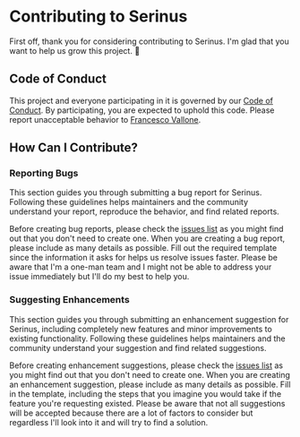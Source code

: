 # Contributing to Serinus

First off, thank you for considering contributing to Serinus. I'm glad that you want to help us grow this project. 🎉

## Code of Conduct

This project and everyone participating in it is governed by our [Code of Conduct](CODE_OF_CONDUCT.md). By participating, you are expected to uphold this code. Please report unacceptable behavior to [Francesco Vallone](mailto:vallonefrancesco587@gmail.com).

## How Can I Contribute?

### Reporting Bugs

This section guides you through submitting a bug report for Serinus. Following these guidelines helps maintainers and the community understand your report, reproduce the behavior, and find related reports.

Before creating bug reports, please check the [issues list](https://github.com/francescovallone/serinus/issues) as you might find out that you don't need to create one. When you are creating a bug report, please include as many details as possible. Fill out the required template since the information it asks for helps us resolve issues faster. Please be aware that I'm a one-man team and I might not be able to address your issue immediately but I'll do my best to help you.

### Suggesting Enhancements

This section guides you through submitting an enhancement suggestion for Serinus, including completely new features and minor improvements to existing functionality. Following these guidelines helps maintainers and the community understand your suggestion and find related suggestions.

Before creating enhancement suggestions, please check the [issues list](https://github.com/francescovallone/serinus/issues) as you might find out that you don't need to create one. When you are creating an enhancement suggestion, please include as many details as possible. Fill in the template, including the steps that you imagine you would take if the feature you're requesting existed. Please be aware that not all suggestions will be accepted because there are a lot of factors to consider but regardless I'll look into it and will try to find a solution.
